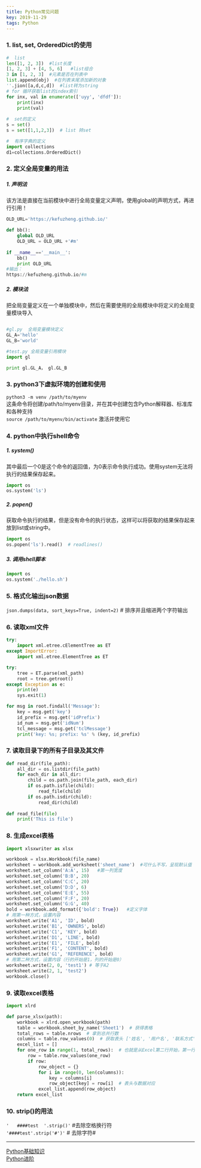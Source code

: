 ```yaml
---
title: Python常见问题
key: 2019-11-29
tags: Python
---
```


### 1. list, set, OrderedDict的使用
```python
#  list
len([1, 2, 3])  #list长度
[1, 2, 3] + [4, 5, 6]	#list组合
3 in [1, 2, 3]  #元素是否在列表中
list.append(obj)  #在列表末尾添加新的对象
''.jion([a,d,c,d])  #list转为string
# for 循环获取list的index索引
for inx, val in enumerate(['uyy', 'dfdf']):
	print(inx)
	print(val)
	
#  set的定义
s = set()
s = set([1,1,2,3])  # list 转set

#  有序字典的定义
import collections
d1=collections.OrderedDict()
```
### 2. 定义全局变量的用法
##### 1. 声明法
该方法是直接在当前模块中进行全局变量定义声明，使用global的声明方式，再进行引用！  
```python
OLD_URL='https://kefuzheng.github.io/'

def bb():
    global OLD_URL
    OLD_URL = OLD_URL +'#m'
 
if __name__=='__main__':
    bb()
    print OLD_URL
#输出：
https://kefuzheng.github.io/#m
```
##### 2. 模块法
把全局变量定义在一个单独模块中，然后在需要使用的全局模块中将定义的全局变量模块导入  
```python

#gl.py  全局变量模块定义
GL_A='hello'
GL_B='world'

#test.py 全局变量引用模块
import gl

print gl.GL_A， gl.GL_B
```
### 3. python3下虚拟环境的创建和使用
`python3 -m venv /path/to/myenv`  
这条命令将创建/path/to/myenv目录，并在其中创建包含Python解释器、标准库和各种支持  
`source /path/to/myenv/bin/activate` 激活并使用它  
### 4. python中执行shell命令
##### 1. system()
其中最后一个0是这个命令的返回值，为0表示命令执行成功。使用system无法将执行的结果保存起来。
```python
import os
os.system('ls')
```
##### 2. popen()
获取命令执行的结果，但是没有命令的执行状态，这样可以将获取的结果保存起来放到list或string中。
```python
import os
os.popen('ls').read()  # readlines()
```
##### 3. 调用shell脚本
```python
import os
os.system('./hello.sh')
```
### 5. 格式化输出json数据
`json.dumps(data, sort_keys=True, indent=2)` # 排序并且缩进两个字符输出
### 6. 读取xml文件
```python
try:
    import xml.etree.cElementTree as ET
except ImportError:
    import xml.etree.ElementTree as ET

try:
	tree = ET.parse(xml_path)
	root = tree.getroot()
except Exception as e:
	print(e)
	sys.exit(1)

for msg in root.findall('Message'):
	key = msg.get('key')
	id_prefix = msg.get('idPrefix')
	id_num = msg.get('idNum')
	tcl_message = msg.get('tclMessage')
	print('key: %s; prefix: %s' % (key, id_prefix)
```
### 7. 读取目录下的所有子目录及其文件
```python
def read_dir(file_path):
    all_dir = os.listdir(file_path)
    for each_dir in all_dir:
        child = os.path.join(file_path, each_dir)
        if os.path.isfile(child):
            read_file(child)
        if os.path.isdir(child):
            read_dir(child)
			
def read_file(file)
	print('This is file')
```
### 8. 生成excel表格
```python
import xlsxwriter as xlsx

workbook = xlsx.Workbook(file_name)
worksheet = workbook.add_worksheet('sheet_name')  #可什么不写，呈现默认值
worksheet.set_column('A:A', 15)   #第一列宽度
worksheet.set_column('B:B', 20)
worksheet.set_column('C:C', 20)
worksheet.set_column('D:D', 6)
worksheet.set_column('E:E', 55)
worksheet.set_column('F:F', 20)
worksheet.set_column('G:G', 40)
bold = workbook.add_format({'bold': True})   #定义字体
# 用第一种方式，设置内容
worksheet.write('A1', 'ID', bold)    
worksheet.write('B1', 'OWNERS', bold)
worksheet.write('C1', 'KEY', bold)
worksheet.write('D1', 'LINE', bold)
worksheet.write('E1', 'FILE', bold)
worksheet.write('F1', 'CONTENT', bold)
worksheet.write('G1', 'REFERENCE', bold)
# 用第二种方式，设置内容（行的开始是1，列的开始是0）
worksheet.write(2, 0, 'test1') # 等于A2
worksheet.write(2, 1, 'test2')
workbook.close()
```
### 9. 读取excel表格
```python
import xlrd

def parse_xlsx(path):
    workbook = xlrd.open_workbook(path)
    table = workbook.sheet_by_name('Sheet1')  # 获得表格
    total_rows = table.nrows  # 拿到总共行数
    columns = table.row_values(0)  # 获取表头 ['姓名', '用户名', '联系方式', '密码']
    excel_list = []
    for one_row in range(1, total_rows):  # 也就是从Excel第二行开始，第一行表头不算
        row = table.row_values(one_row)
        if row:
            row_object = {}
            for i in range(0, len(columns)):
                key = columns[i]
                row_object[key] = row[i]  # 表头与数据对应
            excel_list.append(row_object)
    return excel_list
```
### 10. strip()的用法
`'   ####test  '.strip()'` #去除空格换行符  
`'####test'.strip('#')'` # 去除字符#

----

[Python基础知识](https://kefuzheng.github.io/2019/09/05/python-knowledge.html)  
[Python进阶](https://kefuzheng.github.io/2019/10/10/python-advanced-knowledge.html)   
